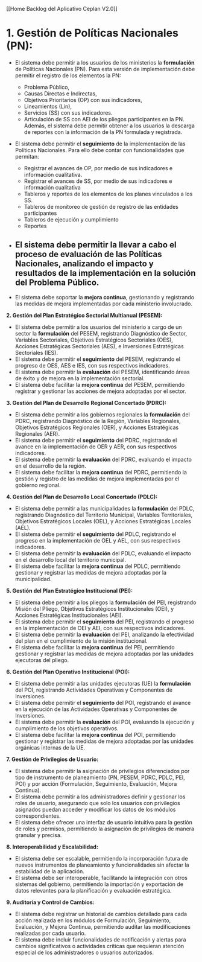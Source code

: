 
[[Home Backlog del Aplicativo Ceplan V2.0]]

# **1. Gestión de Políticas Nacionales (PN):**

- El sistema debe permitir a los usuarios de los ministerios la **formulación** de Políticas Nacionales (PN). Para esta versión de implementación debe permitir el registro de los elementos la PN:
	- Problema Público, 
	- Causas Directas e Indirectas, 
	- Objetivos Prioritarios (OP) con sus indicadores, 
	- Lineamientos (Lin), 
	- Servicios (SS)  con sus indicadores.
	- Articulación de SS con AEI de los pliegos participantes en la PN.
	Además, el sistema debe permitir obtener a los usuarios la descarga de reportes con la información de la PN formulada y registrada.
	
- El sistema debe permitir el **seguimiento** de la implementación de las Políticas Nacionales. Para ello debe contar con funcionalidades que permitan:
	- Registrar el avances de OP, por medio de sus indicadores e información cualitativa.
	- Registrar el avances de SS, por medio de sus indicadores e información cualitativa 
	- Tableros y reportes de los elementos de los planes vinculados a los SS.
	- Tableros de monitoreo de gestión de registro de las entidades participantes
	- Tableros de ejecución y cumplimiento
	- Reportes 
	
- El sistema debe permitir la llevar a cabo el proceso de **evaluación** de las Políticas Nacionales, analizando el impacto y resultados de la implementación en la solución del Problema Público.
	- 
- El sistema debe soportar la **mejora continua**, gestionando y registrando las medidas de mejora implementadas por cada ministerio involucrado.

**2. Gestión del Plan Estratégico Sectorial Multianual (PESEM):**

- El sistema debe permitir a los usuarios del ministerio a cargo de un sector la **formulación** del PESEM, registrando Diagnóstico de Sector, Variables Sectoriales, Objetivos Estratégicos Sectoriales (OES), Acciones Estratégicas Sectoriales (AES), e Inversiones Estratégicas Sectoriales (IES).
- El sistema debe permitir el **seguimiento** del PESEM, registrando el progreso de OES, AES e IES, con sus respectivos indicadores.
- El sistema debe permitir la **evaluación** del PESEM, identificando áreas de éxito y de mejora en la implementación sectorial.
- El sistema debe facilitar la **mejora continua** del PESEM, permitiendo registrar y gestionar las acciones de mejora adoptadas por el sector.

**3. Gestión del Plan de Desarrollo Regional Concertado (PDRC):**

- El sistema debe permitir a los gobiernos regionales la **formulación** del PDRC, registrando Diagnóstico de la Región, Variables Regionales, Objetivos Estratégicos Regionales (OER), y Acciones Estratégicas Regionales (AER).
- El sistema debe permitir el **seguimiento** del PDRC, registrando el avance en la implementación de OER y AER, con sus respectivos indicadores.
- El sistema debe permitir la **evaluación** del PDRC, evaluando el impacto en el desarrollo de la región.
- El sistema debe facilitar la **mejora continua** del PDRC, permitiendo la gestión y registro de las medidas de mejora implementadas por el gobierno regional.

**4. Gestión del Plan de Desarrollo Local Concertado (PDLC):**

- El sistema debe permitir a las municipalidades la **formulación** del PDLC, registrando Diagnóstico del Territorio Municipal, Variables Territoriales, Objetivos Estratégicos Locales (OEL), y Acciones Estratégicas Locales (AEL).
- El sistema debe permitir el **seguimiento** del PDLC, registrando el progreso en la implementación de OEL y AEL, con sus respectivos indicadores.
- El sistema debe permitir la **evaluación** del PDLC, evaluando el impacto en el desarrollo local del territorio municipal.
- El sistema debe facilitar la **mejora continua** del PDLC, permitiendo gestionar y registrar las medidas de mejora adoptadas por la municipalidad.

**5. Gestión del Plan Estratégico Institucional (PEI):**

- El sistema debe permitir a los pliegos la **formulación** del PEI, registrando Misión del Pliego, Objetivos Estratégicos Institucionales (OEI), y Acciones Estratégicas Institucionales (AEI).
- El sistema debe permitir el **seguimiento** del PEI, registrando el progreso en la implementación de OEI y AEI, con sus respectivos indicadores.
- El sistema debe permitir la **evaluación** del PEI, analizando la efectividad del plan en el cumplimiento de la misión institucional.
- El sistema debe facilitar la **mejora continua** del PEI, permitiendo gestionar y registrar las medidas de mejora adoptadas por las unidades ejecutoras del pliego.

**6. Gestión del Plan Operativo Institucional (POI):**

- El sistema debe permitir a las unidades ejecutoras (UE) la **formulación** del POI, registrando Actividades Operativas y Componentes de Inversiones.
- El sistema debe permitir el **seguimiento** del POI, registrando el avance en la ejecución de las Actividades Operativas y Componentes de Inversiones.
- El sistema debe permitir la **evaluación** del POI, evaluando la ejecución y cumplimiento de los objetivos operativos.
- El sistema debe facilitar la **mejora continua** del POI, permitiendo gestionar y registrar las medidas de mejora adoptadas por las unidades orgánicas internas de la UE.

**7. Gestión de Privilegios de Usuario:**

- El sistema debe permitir la asignación de privilegios diferenciados por tipo de instrumento de planeamiento (PN, PESEM, PDRC, PDLC, PEI, POI) y por acción (Formulación, Seguimiento, Evaluación, Mejora Continua).
- El sistema debe permitir a los administradores definir y gestionar los roles de usuario, asegurando que solo los usuarios con privilegios asignados puedan acceder y modificar los datos de los módulos correspondientes.
- El sistema debe ofrecer una interfaz de usuario intuitiva para la gestión de roles y permisos, permitiendo la asignación de privilegios de manera granular y precisa.

**8. Interoperabilidad y Escalabilidad:**

- El sistema debe ser escalable, permitiendo la incorporación futura de nuevos instrumentos de planeamiento y funcionalidades sin afectar la estabilidad de la aplicación.
- El sistema debe ser interoperable, facilitando la integración con otros sistemas del gobierno, permitiendo la importación y exportación de datos relevantes para la planificación y evaluación estratégica.

**9. Auditoría y Control de Cambios:**

- El sistema debe registrar un historial de cambios detallado para cada acción realizada en los módulos de Formulación, Seguimiento, Evaluación, y Mejora Continua, permitiendo auditar las modificaciones realizadas por cada usuario.
- El sistema debe incluir funcionalidades de notificación y alertas para cambios significativos o actividades críticas que requieran atención especial de los administradores o usuarios autorizados.